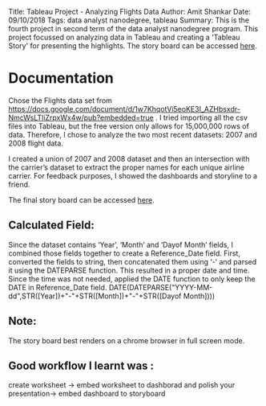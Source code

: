 Title: Tableau Project - Analyzing Flights Data
Author: Amit Shankar
Date: 09/10/2018
Tags: data analyst nanodegree, tableau
Summary: This is the fourth project in second term of the data analyst nanodegree program. This project focussed on analyzing data in Tableau and creating a 'Tableau Story' for presenting the highlights. The story board can be accessed [here](https://public.tableau.com/profile/amit.kumar.shankar#!/vizhome/Udacity_Tableau_Project_Story_v4/ExplorationofFlightsDataset-Story-Final). 

# Documentation
Chose the Flights data set from https://docs.google.com/document/d/1w7KhqotVi5eoKE3I_AZHbsxdr-NmcWsLTIiZrpxWx4w/pub?embedded=true .
I tried importing all the csv files into Tableau, but the free version only allows for 15,000,000 rows of data. Therefore, I chose to analyze the two most recent datasets: 2007 and 2008 flight data.

I created a union of 2007 and 2008 dataset and then an intersection with the carrier’s dataset to extract the proper names for each unique airline carrier.
For feedback purposes, I showed the dashboards and storyline to a friend.

The final story board can be accessed [here](https://public.tableau.com/profile/amit.kumar.shankar#!/vizhome/Udacity_Tableau_Project_Story_v4/ExplorationofFlightsDataset-Story-Final). 


## Calculated Field: 
Since the dataset contains ‘Year’, ‘Month’ and ‘Dayof Month’ fields, I combined those fields together to create a Reference_Date field. First, converted the fields to string, then concatenated them using ‘-’ and parsed it using the DATEPARSE function. This resulted in a proper date and time. Since the time was not needed, applied the DATE function to only keep the DATE  in Reference_Date field. 
DATE(DATEPARSE("YYYY-MM-dd",STR([Year])+"-"+STR([Month])+"-"+STR([Dayof Month])))

## Note: 
The story board best renders on a chrome browser in full screen mode. 

## Good workflow I learnt was  :
create worksheet -> embed worksheet to dashborad and polish your presentation-> embed dashboard to storyboard

